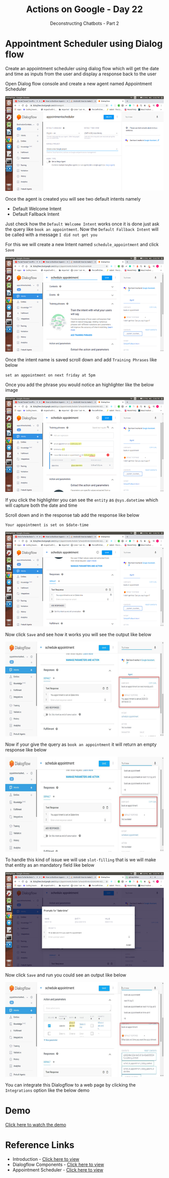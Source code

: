 <div align="center">
  <h1>Actions on Google - Day 22</h1>
  <p>Deconstructing Chatbots - Part 2</p>
</div>

# Appointment Scheduler using Dialog flow

Create an appointment scheduler using dialog flow which will get the date and time as inputs from the user and display a response back to the user

Open Dialog flow console and create a new agent named Appointment Scheduler

<div align="center">
  <img src="../../assets/day22/appointment1.png" alt="AoG" height="300">
</div>

Once the agent is created you will see two default intents namely 

* Default Welcome Intent
* Default Fallback Intent

Just check how the `Default Welcome Intent` works once it is done just ask the query like `book an appointment`. Now the `Default Fallback Intent` will be called with a message `I did not get you`

For this we will create a new Intent named `schedule_appointment` and click `Save`

<div align="center">
  <img src="../../assets/day22/schedule-appointment2.png" alt="AoG" height="300">
</div>


Once the intent name is saved scroll down and add  `Training Phrases` like below

`set an appointment on next friday at 5pm`

Once you add the phrase you would notice an highlighter like the below image

<div align="center">
  <img src="../../assets/day22/appointment-trainingphrase.png" alt="AoG" height="300">
</div>

If you click the highlighter you can see the `entity` as `@sys.datetime` which will capture both the date and time

Scroll down and in the response tab add the response like below

```
Your appointment is set on $date-time
```

<div align="center">
  <img src="../../assets/day22/appointment-response.png" alt="AoG" height="300">
</div>

Now click `Save` and see how it works you will see the output like below

<div align="center">
  <img src="../../assets/day22/Dialogflow.jpg" alt="AoG" height="300">
</div>

Now if your give the query as `book an appointment` it will return an empty response like below

<div align="center">
  <img src="../../assets/day22/Dialogflow (1).jpg" alt="AoG" height="300">
</div>

To handle this kind of issue we will use `slot-filling` that is we will make that entity as an mandatory field like below

<div align="center">
  <img src="../../assets/day22/prompt.png" alt="AoG" height="300">
</div>

Now click `Save` and run you could see an output like below

<div align="center">
  <img src="../../assets/day22/Dialogflow (2).jpg" alt="AoG" height="300">
</div>
 
You can integrate this Dialogflow to a web page by clicking the `Integrations` option like the below demo

# Demo

[Click here to watch the demo](https://firebasestorage.googleapis.com/v0/b/momtemplates.appspot.com/o/dialogflow-appointment-2020-03-22_20.53.34.mp4?alt=media&token=f938bfe9-3625-4162-ab9b-70e233e0b22b)


# Reference Links

* Introduction - [Click here to view](https://youtu.be/O00K10xP5MU?list=PLIivdWyY5sqK5SM34zbkitWLOV-b3V40B)
* Dialogflow Components - [Click here to view](https://youtu.be/Ov3CDTxZRQc?list=PLIivdWyY5sqK5SM34zbkitWLOV-b3V40B)
* Appointment Scheduler - [Click here to view](https://youtu.be/oU88sHd6ilE?list=PLIivdWyY5sqK5SM34zbkitWLOV-b3V40B)
